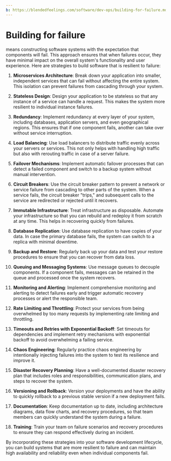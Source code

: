 ```yaml
---
b: https://blendedfeelings.com/software/dev-ops/building-for-failure.md
---
```


# Building for failure 
means constructing software systems with the expectation that components will fail. This approach ensures that when failures occur, they have minimal impact on the overall system's functionality and user experience. Here are strategies to build software that is resilient to failure:

1. **Microservices Architecture**: Break down your application into smaller, independent services that can fail without affecting the entire system. This isolation can prevent failures from cascading through your system.

2. **Stateless Design**: Design your application to be stateless so that any instance of a service can handle a request. This makes the system more resilient to individual instance failures.

3. **Redundancy**: Implement redundancy at every layer of your system, including databases, application servers, and even geographical regions. This ensures that if one component fails, another can take over without service interruption.

4. **Load Balancing**: Use load balancers to distribute traffic evenly across your servers or services. This not only helps with handling high traffic but also with rerouting traffic in case of a server failure.

5. **Failover Mechanisms**: Implement automatic failover processes that can detect a failed component and switch to a backup system without manual intervention.

6. **Circuit Breakers**: Use the circuit breaker pattern to prevent a network or service failure from cascading to other parts of the system. When a service fails, the circuit breaker "trips," and subsequent calls to the service are redirected or rejected until it recovers.

7. **Immutable Infrastructure**: Treat infrastructure as disposable. Automate your infrastructure so that you can rebuild and redeploy it from scratch at any time. This helps in recovering quickly from failures.

8. **Database Replication**: Use database replication to have copies of your data. In case the primary database fails, the system can switch to a replica with minimal downtime.

9. **Backup and Restore**: Regularly back up your data and test your restore procedures to ensure that you can recover from data loss.

10. **Queuing and Messaging Systems**: Use message queues to decouple components. If a component fails, messages can be retained in the queue and processed once the system recovers.

11. **Monitoring and Alerting**: Implement comprehensive monitoring and alerting to detect failures early and trigger automatic recovery processes or alert the responsible team.

12. **Rate Limiting and Throttling**: Protect your services from being overwhelmed by too many requests by implementing rate limiting and throttling.

13. **Timeouts and Retries with Exponential Backoff**: Set timeouts for dependencies and implement retry mechanisms with exponential backoff to avoid overwhelming a failing service.

14. **Chaos Engineering**: Regularly practice chaos engineering by intentionally injecting failures into the system to test its resilience and improve it.

15. **Disaster Recovery Planning**: Have a well-documented disaster recovery plan that includes roles and responsibilities, communication plans, and steps to recover the system.

16. **Versioning and Rollback**: Version your deployments and have the ability to quickly rollback to a previous stable version if a new deployment fails.

17. **Documentation**: Keep documentation up to date, including architecture diagrams, data flow charts, and recovery procedures, so that team members can quickly understand the system during a failure.

18. **Training**: Train your team on failure scenarios and recovery procedures to ensure they can respond effectively during an incident.

By incorporating these strategies into your software development lifecycle, you can build systems that are more resilient to failure and can maintain high availability and reliability even when individual components fail.